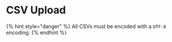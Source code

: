 # CSV Upload

{% hint style="danger" %}
All CSVs must be encoded with a `UTF-8` encoding.
{% endhint %}



